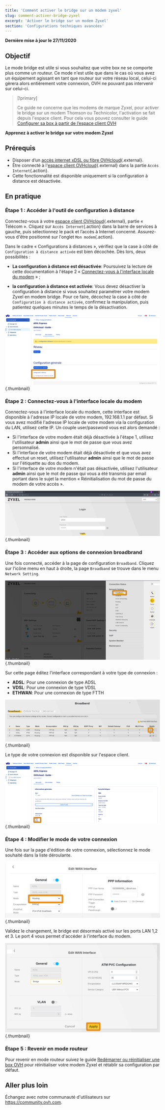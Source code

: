 ```yaml
---
title: 'Comment activer le bridge sur un modem zyxel'
slug: comment-activer-bridge-zyxel
excerpt: 'Activer le bridge sur un modem Zyxel'
section: 'Configurations techniques avancées'
---
```


**Dernière mise à jour le 27/11/2020**

## Objectif

Le mode bridge est utile si vous souhaitez que votre box ne se comporte plus comme un routeur. Ce mode n'est utile que dans le cas où vous avez un équipement agissant en tant que routeur sur votre réseau local, celui-ci gèrera alors entièrement votre connexion, OVH ne pouvant pas intervenir sur celui-ci.

> [!primary]
>
> Ce guide ne concerne que les modems de marque Zyxel, pour activer le bridge sur un modem Thomson ou Technicolor, l'activation se fait depuis l'espace client. Pour cela vous pouvez consulter le guide [Configurer sa box à partir de l’espace client OVH](../configuration_du_modem_a_partir_de_votre_espace_client/)
>

**Apprenez à activer le bridge sur votre modem Zyxel**

## Prérequis

- Disposer d’un [accès internet xDSL ou fibre OVHcloud](https://www.ovhtelecom.fr/offre-internet/){.external}.
- Être connecté à l'[espace client OVHcloud](https://www.ovhtelecom.fr/manager/#/){.external} dans la partie `Accès Internet`{.action}.
- Cette fonctionnalité est disponible uniquement si la configuration à distance est désactivée.

## En pratique

### Étape 1 : Accéder à l'outil de configuration à distance

Connectez-vous à votre [espace client OVHcloud](https://www.ovhtelecom.fr/manager/#/){.external}, partie « Télécom ». Cliquez sur `Accès Internet`{.action} dans la barre de services à gauche, puis sélectionnez le pack et l’accès à Internet concerné. Assurez-vous d'être positionné sur l'onglet `Mon modem`{.action}.

Dans le cadre « Configurations à distances », vérifiez que la case à côté de `Configuration à distance activée` est bien décochée. Dès lors, deux possibilités :

- **La configuration à distance est désactivée**: Poursuivez la lecture de cette documentation à l'étape 2 « [Connectez-vous à l'interface locale du modem](./#etape-2-connectez-vous-a-l-interface-locale-du-modem) » ;

- **la configuration à distance est activée**: Vous devez désactiver la configuration à distance si vous souhaitez paramétrer votre modem Zyxel en modem bridge. Pour ce faire, décochez la case à côté de `Configuration à distance activée`, confirmez la manipulation, puis patientez quelques minutes le temps de la désactivation.

![activerBridge](images/activerBridge-step1.png){.thumbnail}

### Étape 2 : Connectez-vous à l'interface locale du modem

Connectez-vous à l'interface locale du modem, cette interface est disponible à l'adresse IP locale de votre modem, 192.168.1.1 par défaut. Si vous avez modifié l'adresse IP locale de votre modem via la configuration du LAN, utilisez cette IP.
Un couple user/password vous est alors demandé :

- Si l'interface de votre modem était déjà désactivée à l'étape 1, utilisez l'utilisateur **admin** ainsi que le mot de passe que vous avez personnalisé.
- Si l'interface de votre modem était déjà désactivée et que vous avez effectué un reset, utilisez l'utilisateur **admin** ainsi que le mot de passe sur l'étiquette au dos du modem.
- Si l'interface de votre modem n'était pas désactivée, utilisez l'utilisateur **admin** ainsi que le mot de passe qui vous a été transmis par email portant dans le sujet la mention « Réinitialisation du mot de passe du modem de votre accès ».

![activerBridge](images/activerBridge-step2.png){.thumbnail}

### Étape 3 : Accéder aux options de connexion broadbrand

Une fois connecté, accéder à la page de configuration `Broadband`. Cliquez sur l'icône menu en haut à droite, la page `Broadband` se trouve dans le menu `Network Setting`.

![activerBridge](images/activerBridge-step3-1.png){.thumbnail}

Sur cette page éditez l'interface correspondant à votre type de connexion :

- **ADSL**: Pour une connexion de type ADSL
- **VDSL**: Pour une connexion de type VDSL
- **ETHWAN**: Pour une connexion de type FTTH

![activerBridge](images/activerBridge-step3-2.png){.thumbnail}

Le type de votre connexion est disponible sur l'espace client.

![activerBridge](images/activerBridge-step3-3.png){.thumbnail}

### Étape 4 : Modifier le mode de votre connexion

Une fois sur la page d'édition de votre connexion, sélectionnez le mode souhaité dans la liste déroulante.

![activerBridge](images/activerBridge-step4-1.png){.thumbnail}

Validez le changement, le bridge est désormais activé sur les ports LAN 1,2 et 3. Le port 4 vous permet d'accéder à l'interface du modem.

![activerBridge](images/activerBridge-step4-2.png){.thumbnail}

### Étape 5 : Revenir en mode routeur

Pour revenir en mode routeur suivez le guide [Redémarrer ou réinitialiser une box OVH](../restart_reboot_modem/) pour réinitialiser votre modem Zyxel et rétablir sa configuration par défaut.

## Aller plus loin

Échangez avec notre communauté d'utilisateurs sur <https://community.ovh.com>.
